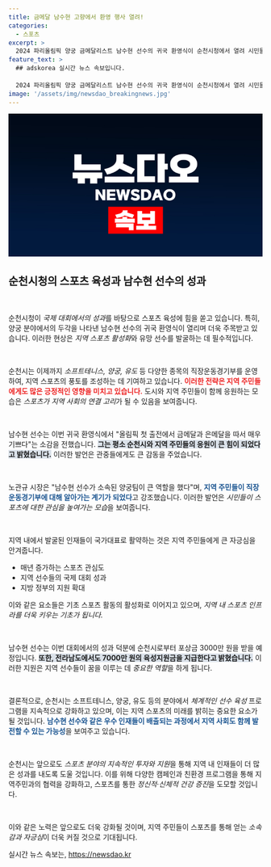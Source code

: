 ```yaml
---
title: 금메달 남수현 고향에서 환영 행사 열려!
categories:
  - 스포츠
excerpt: >
  2024 파리올림픽 양궁 금메달리스트 남수현 선수의 귀국 환영식이 순천시청에서 열려 시민들이 함께 축하했습니다. 순천시는 남 선수를 기념하며 포상금 3000만 원을 지급하고, 지역 스포츠 육성을 강화할 방침입니다.
feature_text: >
  ## adskorea 실시간 뉴스 속보입니다.

  2024 파리올림픽 양궁 금메달리스트 남수현 선수의 귀국 환영식이 순천시청에서 열려 시민들이 함께 축하했습니다. 순천시는 남 선수를 기념하며 포상금 3000만 원을 지급하고, 지역 스포츠 육성을 강화할 방침입니다.
image: '/assets/img/newsdao_breakingnews.jpg'
---
```


<p><img src="/assets/img/newsdao_breakingnews.jpg" alt="adskorea 속보" /></p>

<h2 data-ke-size="size26">순천시청의 스포츠 육성과 남수현 선수의 성과</h2>

<p data-ke-size="size16">&nbsp;</p>

<p>순천시청이 <em>국제 대회에서의 성과</em>를 바탕으로 스포츠 육성에 힘을 쏟고 있습니다. 특히, 양궁 분야에서의 두각을 나타낸 남수현 선수의 귀국 환영식이 열리며 더욱 주목받고 있습니다. 이러한 현상은 <em>지역 스포츠 활성화</em>와 유망 선수를 발굴하는 데 필수적입니다. </p>

<p data-ke-size="size16">&nbsp;</p>

<p>순천시는 이제까지 <em>소프트테니스, 양궁, 유도</em> 등 다양한 종목의 직장운동경기부를 운영하여, 지역 스포츠의 풍토를 조성하는 데 기여하고 있습니다. <b><span style="color: #ee2323;">이러한 전략은 지역 주민들에게도 많은 긍정적인 영향을 미치고 있습니다.</span></b> 도시와 지역 주민들이 함께 응원하는 모습은 <em>스포츠가 지역 사회의 연결 고리</em>가 될 수 있음을 보여줍니다. </p>

<p data-ke-size="size16">&nbsp;</p>

<p>남수현 선수는 이번 귀국 환영식에서 "올림픽 첫 출전에서 금메달과 은메달을 따서 매우 기쁘다"는 소감을 전했습니다. <b><span style="background-color: #21538527;">그는 평소 순천시와 지역 주민들의 응원이 큰 힘이 되었다고 밝혔습니다.</span></b> 이러한 발언은 관중들에게도 큰 감동을 주었습니다. </p>

<p data-ke-size="size16">&nbsp;</p>

<p>노관규 시장은 "남수현 선수가 소속된 양궁팀이 큰 역할을 했다"며, <b><span style="color: #1a5490;">지역 주민들이 직장운동경기부에 대해 알아가는 계기가 되었다</span></b>고 강조했습니다. 이러한 발언은 <em>시민들이 스포츠에 대한 관심을 높여가는 모습</em>을 보여줍니다. </p>

<p data-ke-size="size16">&nbsp;</p>

<p>지역 내에서 발굴된 인재들이 국가대표로 활약하는 것은 지역 주민들에게 큰 자긍심을 안겨줍니다. <ul> <li>매년 증가하는 스포츠 관심도</li> <li>지역 선수들의 국제 대회 성과</li> <li>지방 정부의 지원 확대</li> </ul> 이와 같은 요소들은 기초 스포츠 활동의 활성화로 이어지고 있으며, <em>지역 내 스포츠 인프라를 더욱 키우는 기초가 됩니다.</em></p>

<p data-ke-size="size16">&nbsp;</p>

<p>남수현 선수는 이번 대회에서의 성과 덕분에 순천시로부터 포상금 3000만 원을 받을 예정입니다. <b><span style="background-color: #21538527;">또한, 전라남도에서도 7000만 원의 육성지원금을 지급한다고 밝혔습니다.</span></b> 이러한 지원은 지역 선수들이 꿈을 이루는 데 <em>중요한 역할</em>을 하게 됩니다. </p>

<p data-ke-size="size16">&nbsp;</p>

<p>결론적으로, 순천시는 소프트테니스, 양궁, 유도 등의 분야에서 <em>체계적인 선수 육성</em> 프로그램을 지속적으로 강화하고 있으며, 이는 지역 스포츠의 미래를 밝히는 중요한 요소가 될 것입니다. <b><span style="color: #1a5490;">남수현 선수와 같은 우수 인재들이 배출되는 과정에서 지역 사회도 함께 발전할 수 있는 가능성</span></b>을 보여주고 있습니다.</p>

<p data-ke-size="size16">&nbsp;</p>

<p>순천시는 앞으로도 <em>스포츠 분야의 지속적인 투자와 지원</em>을 통해 지역 내 인재들이 더 많은 성과를 내도록 도울 것입니다. 이를 위해 다양한 캠페인과 친환경 프로그램을 통해 지역주민과의 협력을 강화하고, 스포츠를 통한 <em>정신적·신체적 건강 증진</em>을 도모할 것입니다.</p>

<p data-ke-size="size16">&nbsp;</p>

<p>이와 같은 노력은 앞으로도 더욱 강화될 것이며, 지역 주민들이 스포츠를 통해 얻는 <em>소속감과 자긍심</em>이 더욱 커질 것으로 기대됩니다. </p></p>
실시간 뉴스 속보는, <a href="https://newsdao.kr" rel="dofollow">https://newsdao.kr</a>


